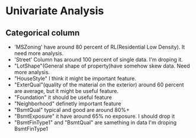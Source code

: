 # Univariate Analysis
## Categorical column
- 'MSZoning' have around 80 percent of  RL(Residential Low Density). It need more analysis. 
- 'Street' Column has around 100 percent of single data. I'm droping it.
- "LotShape"(General shape of property)have somehow skew data. Need more analysis. 
- "HouseStyle" I think it might be important feature.
- "ExterQual"(quality of the material on the exterior) around 60 percent are average, but it might be useful feature.
- "Foundation" it should be useful feature
- "Neighborhood" definetly important feature
- "BsmtQual" typical and good are around 80%+ 
- "BsmtExposure" it have around 65% no exposure. I should drop it
- "BsmtFinType1" and "BsmtQual" are samething in data I'm droping BsmtFinType1